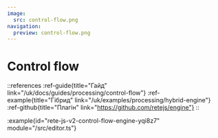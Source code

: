 ```yaml
---
image:
  src: control-flow.png
navigation:
  preview: control-flow.png
---
```


# Control flow

::references
:ref-guide{title="Гайд" link="/uk/docs/guides/processing/control-flow"}
:ref-example{title="Гібрид" link="/uk/examples/processing/hybrid-engine"}
:ref-github{title="Плагін" link="https://github.com/retejs/engine"}
::

:example{id="rete-js-v2-control-flow-engine-yqi8z7" module="/src/editor.ts"}
